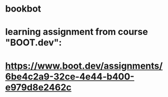 # bookbot
# learning assignment from course "BOOT.dev":
# https://www.boot.dev/assignments/6be4c2a9-32ce-4e44-b400-e979d8e2462c
